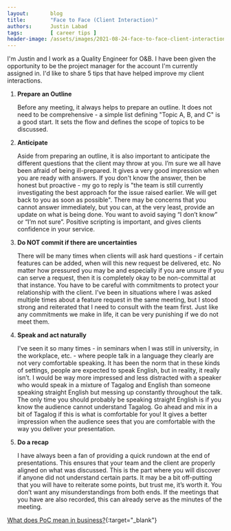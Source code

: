 ```yaml
---
layout:       blog
title:        "Face to Face (Client Interaction)"
authors:      Justin Labad
tags:         [ career tips ]
header-image: /assets/images/2021-08-24-face-to-face-client-interaction/FaceToFaceWithClientInteractionBanner.png
---
```

I'm Justin and I work as a Quality Engineer for O&B. I have been given the opportunity to be the project manager for the account I'm currently assigned in. I'd like to share 5 tips that have helped improve my client interactions. 

1. **Prepare an Outline**
    
    Before any meeting, it always helps to prepare an outline. It does not need to be comprehensive - a simple list defining "Topic A, B, and C" is a good start. It sets the flow and defines the scope of topics to be discussed.

2. **Anticipate**
     
    Aside from preparing an outline, it is also important to anticipate the different questions that the client may throw at you. I’m sure we all have been afraid of being ill-prepared. It gives a very good impression when you are ready with answers. If you don't know the answer, then be honest but proactive - my go to reply is "the team is still currently investigating the best approach for the issue raised earlier. We will get back to you as soon as possible".  There may be concerns that you cannot answer immediately, but you can, at the very least, provide an update on what is being done. You want to avoid saying “I don’t know” or “I’m not sure”. Positive scripting is important, and gives clients confidence in your service.

3. **Do NOT commit if there are uncertainties**
        
    There will be many times when clients will ask hard questions - if certain features can be added, when will this new request be delivered, etc. No matter how pressured you may be and especially if you are unsure if you can serve a request, then it is completely okay to be non-committal at that instance. You have to be careful with commitments to protect your relationship with the client. I’ve been in situations where I was asked multiple times about a feature request in the same meeting, but I stood strong and reiterated that I need to consult with the team first. Just like any commitments we make in life, it can be very punishing if we do not meet them.

4. **Speak and act naturally**
     
    I’ve seen it so many times - in seminars when I was still in university, in the workplace, etc. -  where people talk in a language they clearly are not very comfortable speaking. It has been the norm that in these kinds of settings, people are expected to speak English, but in reality, it really isn’t. I would be way more impressed and less distracted with a speaker who would speak in a mixture of Tagalog and English than someone speaking straight English but messing up constantly throughout the talk. The only time you should probably be speaking straight English is if you know the audience cannot understand Tagalog. Go ahead and mix in a bit of Tagalog if this is what is comfortable for you! It gives a better impression when the audience sees that you are comfortable with the way you deliver your presentation.

5. **Do a recap**
     
    I have always been a fan of providing a quick rundown at the end of presentations. This ensures that your team and the client are properly aligned on what was discussed. This is the part where you will discover if anyone did not understand certain parts. It may be a bit off-putting that you will have to reiterate some points, but trust me, it’s worth it. You don’t want any misunderstandings from both ends. If the meetings that you have are also recorded, this can already serve as the minutes of the meeting. 

[What does PoC mean in business?](https://www.designrush.com/agency/software-development/trends/proof-of-concept-in-software-development){:target="_blank"}

    